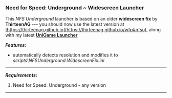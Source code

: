 ### Need for Speed: Underground ~ Widescreen Launcher 

This *NFS Underground* launcher is based on an older **widescreen fix** by **ThirteenAG** --- you should now use the latest version at [https://thirteenag.github.io](https://thirteenag.github.io/wfp#nfsu), along with my latest [**UniGame Launcher**](https://github.com/alex47exe/UniGame-Launcher/releases)

***Features:***

- automatically detects resolution and modifies it to *scripts\NFSUnderground.WidescreenFix.ini*

------

***Requirements:***

1. Need for Speed: Underground - any version

------

